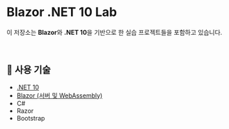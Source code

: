 # Blazor .NET 10 Lab

이 저장소는 **Blazor**와 **.NET 10**을 기반으로 한 실습 프로젝트들을 포함하고 있습니다.

<br>

## 🔧 사용 기술

- [.NET 10](https://dotnet.microsoft.com/ko-kr/)
- [Blazor (서버 및 WebAssembly)](https://dotnet.microsoft.com/ko-kr/apps/aspnet/web-apps/blazor)
- C#
- Razor
- Bootstrap
